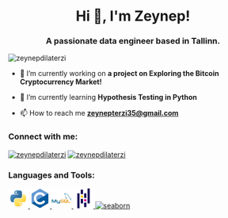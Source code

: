 <h1 align="center">Hi 👋, I'm Zeynep! </h1>
<h3 align="center">A passionate data engineer based in Tallinn.</h3>

<p align="left"> <img src="https://komarev.com/ghpvc/?username=zeynepdilaterzi&label=Profile%20views&color=0e75b6&style=flat" alt="zeynepdilaterzi" /> </p>

- 🔭 I’m currently working on **a project on Exploring the Bitcoin Cryptocurrency Market!**

- 🌱 I’m currently learning **Hypothesis Testing in Python**

- 📫 How to reach me **zeynepterzi35@gmail.com**

<h3 align="left">Connect with me:</h3>
<p align="left">
<a href="https://linkedin.com/in/zeynepdilaterzi" target="blank"><img align="center" src="https://raw.githubusercontent.com/rahuldkjain/github-profile-readme-generator/master/src/images/icons/Social/linked-in-alt.svg" alt="zeynepdilaterzi" height="30" width="40" /></a>
<a href="https://www.hackerrank.com/zeynepdilaterzi" target="blank"><img align="center" src="https://raw.githubusercontent.com/rahuldkjain/github-profile-readme-generator/master/src/images/icons/Social/hackerrank.svg" alt="zeynepdilaterzi" height="30" width="40" /></a>
</p>

<h3 align="left">Languages and Tools:</h3>
<p align="left">  <a href="https://www.python.org" target="_blank" rel="noreferrer"> <img src="https://raw.githubusercontent.com/devicons/devicon/master/icons/python/python-original.svg" alt="python" width="40" height="40"/> </a> <a href="https://www.cprogramming.com/" target="_blank" rel="noreferrer"> <img src="https://raw.githubusercontent.com/devicons/devicon/master/icons/c/c-original.svg" alt="c" width="40" height="40"/> </a> <a href="https://www.mysql.com/" target="_blank" rel="noreferrer"> <img src="https://raw.githubusercontent.com/devicons/devicon/master/icons/mysql/mysql-original-wordmark.svg" alt="mysql" width="40" height="40"/> </a> <a href="https://pandas.pydata.org/" target="_blank" rel="noreferrer"> <img src="https://raw.githubusercontent.com/devicons/devicon/2ae2a900d2f041da66e950e4d48052658d850630/icons/pandas/pandas-original.svg" alt="pandas" width="40" height="40"/> </a> <a href="https://seaborn.pydata.org/" target="_blank" rel="noreferrer"> <img src="https://seaborn.pydata.org/_images/logo-mark-lightbg.svg" alt="seaborn" width="40" height="40"/> </a> </p>
